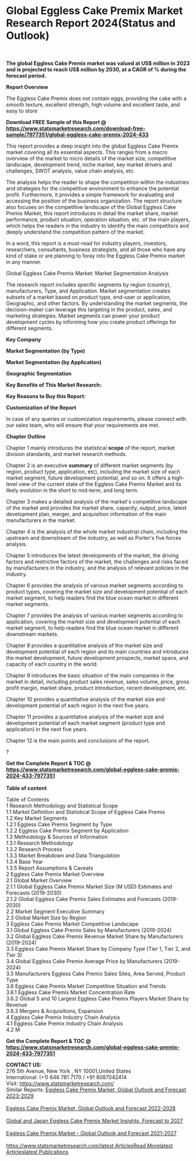 <h1>Global Eggless Cake Premix Market Research Report 2024(Status and Outlook)</h1><br/><p><strong>The global Eggless Cake Premix market was valued at US$ million in 2023 and is projected to reach US$ million by 2030, at a <strong>CAGR</strong> of % during the forecast period.</strong></p><p><strong>Report Overview</strong></p><p>The Eggless Cake Premix does not contain eggs, providing the cake with a smooth texture, excellent strength, high volume and excellent taste, and easy to store</p><p><strong>Download FREE Sample of this Report @ <a href="https://www.statsmarketresearch.com/download-free-sample/7977351/global-eggless-cake-premix-2024-433">https://www.statsmarketresearch.com/download-free-sample/7977351/global-eggless-cake-premix-2024-433</a></strong></p><p>This report provides a deep insight into the global Eggless Cake Premix market covering all its essential aspects. This ranges from a macro overview of the market to micro details of the market size, competitive landscape, development trend, niche market, key market drivers and challenges, SWOT analysis, value chain analysis, etc.</p><p>The analysis helps the reader to shape the competition within the industries and strategies for the competitive environment to enhance the potential profit. Furthermore, it provides a simple framework for evaluating and accessing the position of the business organization. The report structure also focuses on the competitive landscape of the Global Eggless Cake Premix Market, this report introduces in detail the market share, market performance, product situation, operation situation, etc. of the main players, which helps the readers in the industry to identify the main competitors and deeply understand the competition pattern of the market.</p><p>In a word, this report is a must-read for industry players, investors, researchers, consultants, business strategists, and all those who have any kind of stake or are planning to foray into the Eggless Cake Premix market in any manner.</p><p>Global Eggless Cake Premix Market: Market Segmentation Analysis</p><p>The research report includes specific segments by region (country), manufacturers, Type, and Application. Market segmentation creates subsets of a market based on product type, end-user or application, Geographic, and other factors. By understanding the market segments, the decision-maker can leverage this targeting in the product, sales, and marketing strategies. Market segments can power your product development cycles by informing how you create product offerings for different segments.</p><p><strong>Key Company</strong></p><p><strong>Market Segmentation (by Type)</strong></p><p><strong>Market Segmentation (<strong>by Application</strong>)</strong></p><p><strong>Geographic Segmentation</strong></p><p><strong>Key Benefits of This Market Research:</strong></p><p><strong>Key <strong>Reasons to Buy</strong> this Report:</strong></p><p><strong>Customization of the Report</strong></p><p>In case of any queries or customization requirements, please connect with our sales team, who will ensure that your requirements are met.</p><p><strong>Chapter Outline</strong></p><p>Chapter 1 mainly introduces the statistical <strong>scope</strong> of the report, market division standards, and market research methods.</p><p>Chapter 2 is an executive <strong>summary</strong> of different market segments (by region, product type, application, etc), including the market size of each market segment, future development potential, and so on. It offers a high-level view of the current state of the Eggless Cake Premix Market and its likely evolution in the short to mid-term, and long term.</p><p>Chapter 3 makes a detailed analysis of the market's competitive landscape of the market and provides the market share, capacity, output, price, latest development plan, merger, and acquisition information of the main manufacturers in the market.</p><p>Chapter 4 is the analysis of the whole market industrial chain, including the upstream and downstream of the industry, as well as Porter's five forces analysis.</p><p>Chapter 5 introduces the latest developments of the market, the driving factors and restrictive factors of the market, the challenges and risks faced by manufacturers in the industry, and the analysis of relevant policies in the industry.</p><p>Chapter 6 provides the analysis of various market segments according to product types, covering the market size and development potential of each market segment, to help readers find the blue ocean market in different market segments.</p><p>Chapter 7 provides the analysis of various market segments according to application, covering the market size and development potential of each market segment, to help readers find the blue ocean market in different downstream markets.</p><p>Chapter 8 provides a quantitative analysis of the market size and development potential of each region and its main countries and introduces the market development, future development prospects, market space, and capacity of each country in the world.</p><p>Chapter 9 introduces the basic situation of the main companies in the market in detail, including product sales revenue, sales volume, price, gross profit margin, market share, product introduction, recent development, etc.</p><p>Chapter 10 provides a quantitative analysis of the market size and development potential of each region in the next five years.</p><p>Chapter 11 provides a quantitative analysis of the market size and development potential of each market segment (product type and application) in the next five years.</p><p>Chapter 12 is the main points and conclusions of the report.</p><p>? </p><div><b>Get the Complete Report & TOC @ <a href="https://www.statsmarketresearch.com/global-eggless-cake-premix-2024-433-7977351">https://www.statsmarketresearch.com/global-eggless-cake-premix-2024-433-7977351</a></b></div><br><b>Table of content</b><p>Table of Contents<br />1 Research Methodology and Statistical Scope<br />1.1 Market Definition and Statistical Scope of Eggless Cake Premix<br />1.2 Key Market Segments<br />1.2.1 Eggless Cake Premix Segment by Type<br />1.2.2 Eggless Cake Premix Segment by Application<br />1.3 Methodology & Sources of Information<br />1.3.1 Research Methodology<br />1.3.2 Research Process<br />1.3.3 Market Breakdown and Data Triangulation<br />1.3.4 Base Year<br />1.3.5 Report Assumptions & Caveats<br />2 Eggless Cake Premix Market Overview<br />2.1 Global Market Overview<br />2.1.1 Global Eggless Cake Premix Market Size (M USD) Estimates and Forecasts (2019-2030)<br />2.1.2 Global Eggless Cake Premix Sales Estimates and Forecasts (2019-2030)<br />2.2 Market Segment Executive Summary<br />2.3 Global Market Size by Region<br />3 Eggless Cake Premix Market Competitive Landscape<br />3.1 Global Eggless Cake Premix Sales by Manufacturers (2019-2024)<br />3.2 Global Eggless Cake Premix Revenue Market Share by Manufacturers (2019-2024)<br />3.3 Eggless Cake Premix Market Share by Company Type (Tier 1, Tier 2, and Tier 3)<br />3.4 Global Eggless Cake Premix Average Price by Manufacturers (2019-2024)<br />3.5 Manufacturers Eggless Cake Premix Sales Sites, Area Served, Product Type<br />3.6 Eggless Cake Premix Market Competitive Situation and Trends<br />3.6.1 Eggless Cake Premix Market Concentration Rate<br />3.6.2 Global 5 and 10 Largest Eggless Cake Premix Players Market Share by Revenue<br />3.6.3 Mergers & Acquisitions, Expansion<br />4 Eggless Cake Premix Industry Chain Analysis<br />4.1 Eggless Cake Premix Industry Chain Analysis<br />4.2 M<br><div><b>Get the Complete Report & TOC @ <a href="https://www.statsmarketresearch.com/global-eggless-cake-premix-2024-433-7977351">https://www.statsmarketresearch.com/global-eggless-cake-premix-2024-433-7977351</a></b></div></p> <b>CONTACT US:</b><br>276 5th Avenue, New York , NY 10001,United States<br>International: (+1) 646 781 7170 / +91 8087042414<br>Visit: <a href="https://www.statsmarketresearch.com/">https://www.statsmarketresearch.com/</a><br>Similar Reports: <a href="https://www.statsmarketresearch.com/global-eggless-cake-premix-2024-433-7977351">Eggless Cake Premix Market, Global Outlook and Forecast 2023-2029</a><br/><br/><a href="https://www.statsmarketresearch.com/global-eggless-cake-premix-2024-433-7977351">Eggless Cake Premix Market, Global Outlook and Forecast 2022-2028</a><br/><br/><a href="https://www.statsmarketresearch.com/global-eggless-cake-premix-2024-433-7977351">Global and Japan Eggless Cake Premix Market Insights, Forecast to 2027</a><br/><br/><a href="https://www.statsmarketresearch.com/global-eggless-cake-premix-2024-433-7977351">Eggless Cake Premix Market - Global Outlook and Forecast 2021-2027</a><br/><br/><a href="https://gyeongbokgung.com">https://www.statsmarketresearch.com/</a><a href="https://hallyeomaritime.com">latest Articles</a><a href="https://jingwansa.com">Read More</a><a href=https://nguoiviet.jp/">latest Articles</a><a href="https://www.intelmarketresearch.com/">latest Publications</a>